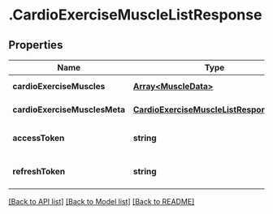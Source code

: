 # .CardioExerciseMuscleListResponse

## Properties

Name | Type | Description | Notes
------------ | ------------- | ------------- | -------------
**cardioExerciseMuscles** | [**Array&lt;MuscleData&gt;**](MuscleData.md) |  | [default to undefined]
**cardioExerciseMusclesMeta** | [**CardioExerciseMuscleListResponseMeta**](CardioExerciseMuscleListResponseMeta.md) |  | [default to undefined]
**accessToken** | **string** |  | [optional] [default to undefined]
**refreshToken** | **string** |  | [optional] [default to undefined]


[[Back to API list]](../README.md#documentation-for-api-endpoints) [[Back to Model list]](../README.md#documentation-for-models) [[Back to README]](../README.md)
